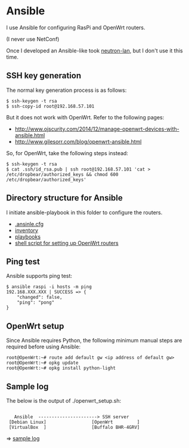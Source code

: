 # Ansible

I use Ansible for configuring RasPi and OpenWrt routers.

(I never use NetConf)

Once I developed an Ansible-like took [neutron-lan](https://github.com/araobp/neutron-lan), but I don't use it this time.

## SSH key generation

The normal key generation process is as follows:
```
$ ssh-keygen -t rsa
$ ssh-copy-id root@192.168.57.101
```

But it does not work with OpenWrt. Refer to the following pages:
- http://www.ojscurity.com/2014/12/manage-openwrt-devices-with-ansible.html
- http://www.gilesorr.com/blog/openwrt-ansible.html


So, for OpenWrt, take the following steps instead:
```
$ ssh-keygen -t rsa
$ cat .ssh/id_rsa.pub | ssh root@192.168.57.101 'cat > /etc/dropbear/authorized_keys && chmod 600 /etc/dropbear/authorized_keys'
```

## Directory structure for Ansible

I initiate ansible-playbook in this folder to configure the routers.

- [.ansinle.cfg](./.ansible.cfg)
- [inventory](./inventory)
- [playbooks](./playbooks)
- [shell script for setting up OpenWrt routers](./openwrt_setup.sh)


## Ping test

Ansible supports ping test:
```
$ ansible raspi -i hosts -m ping
192.168.XXX.XXX | SUCCESS => {
    "changed": false,
    "ping": "pong"
}
```

## OpenWrt setup

Since Ansible requires Python, the following minimum manual steps are required before using Ansible:

```
root@OpenWrt:~# route add default gw <ip address of default gw>
root@OpenWrt:~# opkg update
root@OpenWrt:~# opkg install python-light
```

## Sample log

The below is the output of ./openwrt_setup.sh:

```

   Ansible  ----------------------> SSH server
 [Debian Linux]                 [OpenWrt         ]
 [VirtualBox  ]                 [Buffalo BHR-4GRV]
```

=> [sample log](./20170204.md)
